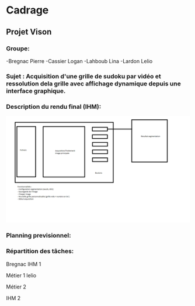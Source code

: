 # Cadrage 
## Projet Vison

### Groupe:
-Bregnac Pierre
-Cassier Logan
-Lahboub Lina
-Lardon Lelio 

### Sujet : Acquisition d'une grille de sudoku par vidéo et ressolution dela grille avec affichage dynamique depuis une interface graphique.

### Description du rendu final (IHM):

![This is an image](https://github.com/PBre42/Comte_Dooku/blob/main/Scheme.png?raw=true)

### Planning previsionnel:



### Répartition des tâches:

Bregnac IHM 1

Métier 1 lelio 

Métier 2 

IHM 2


